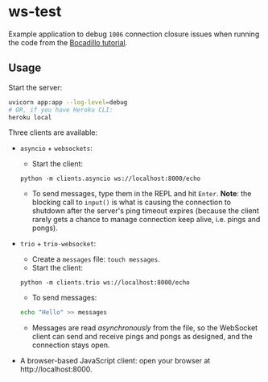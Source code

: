 # ws-test

Example application to debug `1006` connection closure issues when running the code from the [Bocadillo tutorial](https://bocadilloproject.github.io/guide/tutorial.html#trying-out-the-websocket-endpoint).

## Usage

Start the server:

```bash
uvicorn app:app --log-level=debug
# OR, if you have Heroku CLI:
heroku local
```

Three clients are available:

- `asyncio` + `websockets`:

  - Start the client:

  ```
  python -m clients.asyncio ws://localhost:8000/echo
  ```

  - To send messages, type them in the REPL and hit `Enter`. **Note**: the blocking call to `input()` is what is causing the connection to shutdown after the server's ping timeout expires (because the client rarely gets a chance to manage connection keep alive, i.e. pings and pongs).

- `trio` + `trio-websocket`:

  - Create a `messages` file: `touch messages`.
  - Start the client:

  ```
  python -m clients.trio ws://localhost:8000/echo
  ```

  - To send messages:

  ```bash
  echo "Hello" >> messages
  ```

  - Messages are read _asynchronously_ from the file, so the WebSocket client can send and receive pings and pongs as designed, and the connection stays open.

- A browser-based JavaScript client: open your browser at http://localhost:8000.
